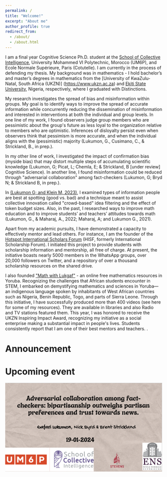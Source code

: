 ```yaml
---
permalink: /
title: "Welcome!"
excerpt: "About me"
author_profile: true
redirect_from: 
  - /about/
  - /about.html
---
```


I am a final year Cognitive Science Ph.D. student at the [School of Collective Intelligence](https://sci.um6p.ma/), University Mohammed VI Polytechnic, Morocco (UM6P), and Ecole Normale Supérieure, Paris (Cotutelle). I am currently in the process of defending my thesis. My background was in mathematics - I hold bachelor’s and master’s degrees in mathematics from the [University of KwaZulu-Natal, South Africa (UKZN)] (https://www.ukzn.ac.za) and [Ekiti State University](https://www.eksu.edu.ng), Nigeria, respectively, where I graduated with Distinctions. 

My research investigates the spread of bias and misinformation within groups. My goal is to identify ways to improve the spread of accurate information while concurrently reducing the dissemination of misinformation and interested in interventions at both the individual and group levels. In one line of my work, I found observers judge group members who are pessimistic about the group's future as less loyal to the organization relative to members who are optimistic. Inferences of disloyalty persist even when observers think that pessimism is more accurate, and when the individual aligns with the (pessimistic) majority  (Lukumon, G., Cusimano, C., & Strickland, B., in prep.). 

In my other line of work, I investigated the impact of confirmation bias (myside bias) that may distort multiple steps of accumulating scientific knowledge (Lukumon, G; Picat, L; Chemla, E; & Strickland, B [under review] Cognitive Science). In another line, I found misinformation could be reduced through "adversarial collaboration" among fact-checkers (Lukumon, G; Bryd N; & Strickland B, in prep.). 

In [(Lukumon G; and Klein M, 2023)](https://link.springer.com/article/10.1007/s40622-023-00349-w), I examined types of information people are best at spotting (good vs. bad) and a technique meant to assist collective innovation called "crowd-based" idea filtering and the effect of token budget sizes. Also, in the past, I researched ways to improve math education and to improve students’ and teachers’ attitudes towards math (Lukumon, G., & Maharaj, A., 2022; Maharaj, A; and Lukumon G., 2021). 

Apart from my academic pursuits, I have demonstrated a capacity to effectively mentor and lead others. For instance, I am the founder of the [Hotspot International Scholars Forum](https://www.hotspotisf.com) (HISF, formerly International Scholarship Forum). I initiated this project to provide students with scholarship information and mentorship, all free of charge. At present, the initiative boasts nearly 5000 members in the WhatsApp groups, over 20,000 followers on Twitter, and a repository of over a thousand scholarship resources on the shared drive. 

I also founded ["Math with Lukgaf"](https://www.youtube.com/@mathwithLukgaf) - an online free mathematics resources in Yoruba.  Recognizing the challenges that African students encounter in STEM, I embarked on demystifying mathematics and sciences in Yoruba—an indigenous language spoken by inhabitants of West African countries such as Nigeria, Benin Republic, Togo, and parts of Sierra Leone. Through this initiative, I have successfully produced more than 400 videos (see here for some of my resources). They are available in libraries and also Radio and TV stations featured them. This year, I was honored to receive the UKZN Inspiring Impact Award, recognizing my initiative as a social enterprise making a substantial impact in people's lives. Students consistently report that I am one of their best mentors and teachers. 
.

Announcement
======


Upcoming event
======
![Last week, I gave a talk at SCI](/images/scitalk.PNG)